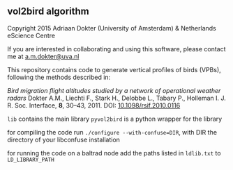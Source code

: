 ## vol2bird algorithm
Copyright 2015 Adriaan Dokter (University of Amsterdam) & Netherlands eScience Centre

If you are interested in collaborating and using this software, please contact me at a.m.dokter@uva.nl

This repository contains code to generate vertical profiles of birds (VPBs), following the methods described in:

*Bird migration flight altitudes studied by a network of operational weather radars*
Dokter A.M., Liechti F., Stark H., Delobbe L., Tabary P., Holleman I.
J. R. Soc. Interface, **8**, 30–43, 2011.
DOI: [10.1098/rsif.2010.0116](https://doi.org/10.1098/rsif.2010.0116)

`lib` contains the main library 
`pyvol2bird` is a python wrapper for the library

for compiling the code run `./configure --with-confuse=DIR`,
with DIR the directory of your libconfuse installation

for running the code on a baltrad node add the paths listed in `ldlib.txt` to `LD_LIBRARY_PATH`
